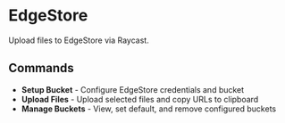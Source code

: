 # EdgeStore

Upload files to EdgeStore via Raycast.

## Commands

- **Setup Bucket** - Configure EdgeStore credentials and bucket
- **Upload Files** - Upload selected files and copy URLs to clipboard
- **Manage Buckets** - View, set default, and remove configured buckets

